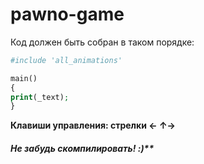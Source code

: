 # pawno-game


Код должен быть собран в таком порядке:

```php
#include 'all_animations'

main()
{
print(_text);
}
```
**Клавиши управления:
стрелки ← ↑→**


##### Не забудь скомпилировать! :)**
